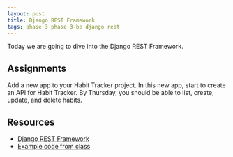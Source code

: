 ```yaml
---
layout: post
title: Django REST Framework
tags: phase-3 phase-3-be django rest
---
```


Today we are going to dive into the Django REST Framework.

## Assignments

Add a new app to your Habit Tracker project. In this new app, start to create an API for Habit Tracker. By Thursday, you should be able to list, create, update, and delete habits.

## Resources

- [Django REST Framework](https://www.django-rest-framework.org/)
- [Example code from class](https://github.com/momentum-team-6/example--django-recipes/tree/main)
